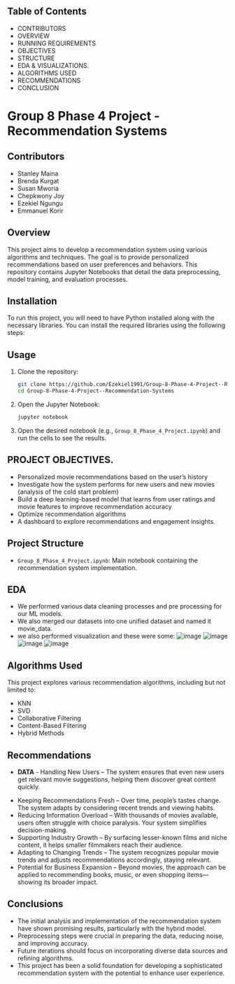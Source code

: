 ## Table of Contents

- CONTRIBUTORS
- OVERVIEW
- RUNNING REQUIREMENTS
- OBJECTIVES
- STRUCTURE
- EDA & VISUALIZATIONS.
- ALGORITHMS USED
- RECOMMENDATIONS
- CONCLUSION


# Group 8 Phase 4 Project - Recommendation Systems
## Contributors

* Stanley Maina
* Brenda Kurgat
* Susan Mworia
* Chepkwony Joy
* Ezekiel Ngungu
* Emmanuel Korir

## Overview

This project aims to develop a recommendation system using various algorithms and techniques. The goal is to provide personalized recommendations based on user preferences and behaviors. This repository contains Jupyter Notebooks that detail the data preprocessing, model training, and evaluation processes.


## Installation

To run this project, you will need to have Python installed along with the necessary libraries. You can install the required libraries using the following steps:

## Usage

1. Clone the repository:
   ```bash
   git clone https://github.com/Ezekiel1991/Group-8-Phase-4-Project--Recommendation-Systems.git
   cd Group-8-Phase-4-Project--Recommendation-Systems
   ```

2. Open the Jupyter Notebook:
   ```bash
   jupyter notebook
   ```

3. Open the desired notebook (e.g., `Group_8_Phase_4_Project.ipynb`) and run the cells to see the results.
## PROJECT OBJECTIVES.
* Personalized movie recommendations based on the user’s history
* Investigate how the system performs for new users and new movies (analysis of the cold start problem)
* Build a deep learning-based model that learns from user ratings and movie features to improve recommendation accuracy
* Optimize recommendation algorithms
* A dashboard to explore recommendations and engagement insights.


## Project Structure



- `Group_8_Phase_4_Project.ipynb`: Main notebook containing the recommendation system implementation.


## EDA

* We performed various data cleaning processes and pre processing for our ML models.
* We also merged our datasets into one unified dataset and named it movie_data.
* we also performed visualization and these were some:
  ![image](https://github.com/user-attachments/assets/e4f8b2fc-8c14-407b-833a-58effae27601)
  ![image](https://github.com/user-attachments/assets/ce11e22b-791b-45f6-977c-24008382c023)
  ![image](https://github.com/user-attachments/assets/f45098af-dc17-4d2b-a4fe-2c859b832241)
  ![image](https://github.com/user-attachments/assets/11fff724-f4b5-46a5-a862-098a9d12e03e)


## Algorithms Used

This project explores various recommendation algorithms, including but not limited to:

- KNN
- SVD
- Collaborative Filtering
- Content-Based Filtering
- Hybrid Methods




## Recommendations
* **DATA** - Handling New Users – The system ensures that even new users get relevant movie suggestions, helping them discover great content quickly.
- Keeping Recommendations Fresh – Over time, people’s tastes change. The system adapts by considering recent trends and viewing habits.
- Reducing Information Overload – With thousands of movies available, users often struggle with choice paralysis. Your system simplifies decision-making.
- Supporting Industry Growth – By surfacing lesser-known films and niche content, it helps smaller filmmakers reach their audience.
- Adapting to Changing Trends – The system recognizes popular movie trends and adjusts recommendations accordingly, staying relevant.
- Potential for Business Expansion – Beyond movies, the approach can be applied to recommending books, music, or even shopping items—showing its broader impact.





## Conclusions

- The initial analysis and implementation of the recommendation system have shown promising results, particularly with the hybrid model.
- Preprocessing steps were crucial in preparing the data, reducing noise, and improving accuracy.
- Future iterations should focus on incorporating diverse data sources and refining algorithms.
- This project has been a solid foundation for developing a sophisticated recommendation system with the potential to enhance user experience.


 

